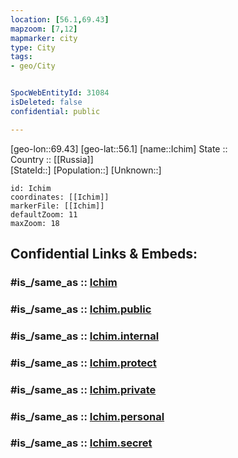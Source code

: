 ```yaml
---
location: [56.1,69.43] 
mapzoom: [7,12] 
mapmarker: city 
type: City
tags:
- geo/City


SpocWebEntityId: 31084
isDeleted: false
confidential: public

---
```

[geo-lon::69.43] 
[geo-lat::56.1] 
[name::Ichim] 
State ::  
Country :: [[Russia]]  
[StateId::] 
[Population::] 
[Unknown::] 


```leaflet
id: Ichim
coordinates: [[Ichim]] 
markerFile: [[Ichim]] 
defaultZoom: 11 
maxZoom: 18
```


## Confidential Links & Embeds: 

### #is_/same_as :: [Ichim](/_Standards/Earth/Continent/Asia/Asia~North/Asia~Ural/Tyumen_Oblast/City/Ichim.md) 

### #is_/same_as :: [Ichim.public](/_public/Earth/Continent/Asia/Asia~North/Asia~Ural/Tyumen_Oblast/City/Ichim.public.md) 

### #is_/same_as :: [Ichim.internal](/_internal/Earth/Continent/Asia/Asia~North/Asia~Ural/Tyumen_Oblast/City/Ichim.internal.md) 

### #is_/same_as :: [Ichim.protect](/_protect/Earth/Continent/Asia/Asia~North/Asia~Ural/Tyumen_Oblast/City/Ichim.protect.md) 

### #is_/same_as :: [Ichim.private](/_private/Earth/Continent/Asia/Asia~North/Asia~Ural/Tyumen_Oblast/City/Ichim.private.md) 

### #is_/same_as :: [Ichim.personal](/_personal/Earth/Continent/Asia/Asia~North/Asia~Ural/Tyumen_Oblast/City/Ichim.personal.md) 

### #is_/same_as :: [Ichim.secret](/_secret/Earth/Continent/Asia/Asia~North/Asia~Ural/Tyumen_Oblast/City/Ichim.secret.md)

